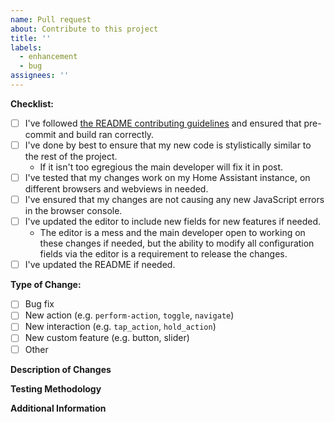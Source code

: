 ```yaml
---
name: Pull request
about: Contribute to this project
title: ''
labels:
  - enhancement
  - bug
assignees: ''
---
```


<!--
DO NOT DELETE THIS TEMPLATE.
Or at the very least make sure you include enough information so I know what you're adding.
-->

**Checklist:**

- [ ] I've followed [the README contributing guidelines](https://github.com/Nerwyn/custom-card-features/blob/main/.github/CONTRIBUTING.md) and ensured that pre-commit and build ran correctly.
- [ ] I've done by best to ensure that my new code is stylistically similar to the rest of the project.
  - If it isn't too egregious the main developer will fix it in post.
- [ ] I've tested that my changes work on my Home Assistant instance, on different browsers and webviews in needed.
- [ ] I've ensured that my changes are not causing any new JavaScript errors in the browser console.
- [ ] I've updated the editor to include new fields for new features if needed.
  - The editor is a mess and the main developer open to working on these changes if needed, but the ability to modify all configuration fields via the editor is a requirement to release the changes.
- [ ] I've updated the README if needed.

**Type of Change:**

- [ ] Bug fix
- [ ] New action (e.g. `perform-action`, `toggle`, `navigate`)
- [ ] New interaction (e.g. `tap_action`, `hold_action`)
- [ ] New custom feature (e.g. button, slider)
- [ ] Other

**Description of Changes**

<!--
Describe the code changes you've made and why you made them.
-->

**Testing Methodology**

<!--
How did you test your changes?
Did you install the file to your Home Assistant server and ensure that the changes work?

What devices did you test your changes on? Web browsers?
-->

**Additional Information**
